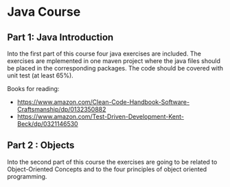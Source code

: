 # Java Course

## Part 1: Java Introduction

Into the first part of this course four java exercises are included. The exercises are mplemented in one maven project where the java files should be placed in the corresponding packages. The code should be covered with unit test (at least 65%). 

Books for reading:
*	https://www.amazon.com/Clean-Code-Handbook-Software-Craftsmanship/dp/0132350882
*	https://www.amazon.com/Test-Driven-Development-Kent-Beck/dp/0321146530


## Part 2 : Objects

Into the second part of this course the exercises are going to be related to Object-Oriented Concepts and to the four principles of object oriented programming.

